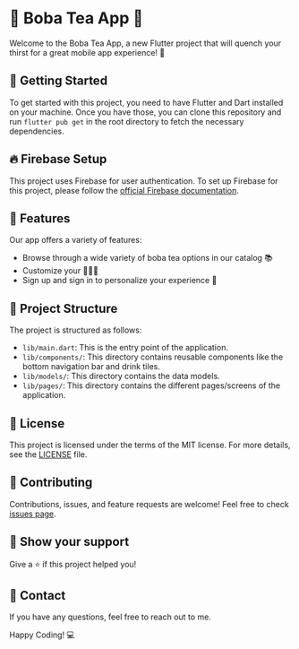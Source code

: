 # 🥤 Boba Tea App 🥤

Welcome to the Boba Tea App, a new Flutter project that will quench your thirst for a great mobile app experience! 🎉

## 🚀 Getting Started

To get started with this project, you need to have Flutter and Dart installed on your machine. Once you have those, you can clone this repository and run `flutter pub get` in the root directory to fetch the necessary dependencies.

## 🔥 Firebase Setup

This project uses Firebase for user authentication. To set up Firebase for this project, please follow the [official Firebase documentation](https://firebase.google.com/docs/flutter/setup).

## 📱 Features

Our app offers a variety of features:

- Browse through a wide variety of boba tea options in our catalog 📚
- Customize your 🍓🍋🍍
- Sign up and sign in to personalize your experience 🚀

## 📂 Project Structure

The project is structured as follows:

- `lib/main.dart`: This is the entry point of the application.
- `lib/components/`: This directory contains reusable components like the bottom navigation bar and drink tiles.
- `lib/models/`: This directory contains the data models.
- `lib/pages/`: This directory contains the different pages/screens of the application.

## 📜 License

This project is licensed under the terms of the MIT license. For more details, see the [LICENSE](LICENSE) file.

## 🤝 Contributing

Contributions, issues, and feature requests are welcome! Feel free to check [issues page](../../issues).

## 🎉 Show your support

Give a ⭐️ if this project helped you!

## 📝 Contact

If you have any questions, feel free to reach out to me.

Happy Coding! 💻
